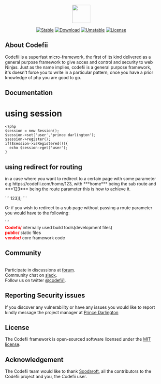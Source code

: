 <p align="center"><img src="https://codefii.com/public/images/codefii.png" width="60" height=""60"/></p>

<p align="center">
<a href="https://packagist.org/packages/codefii/codefii"><img src="https://poser.pugx.org/codefii/codefii/v/stable" alt="Stable"></a>
<a href="https://packagist.org/packages/codefii/codefii"><img src="https://poser.pugx.org/codefii/codefii/downloads" alt="Download"></a>
<a href="https://packagist.org/packages/codefii/codefii"><img src="https://poser.pugx.org/codefii/codefii/v/unstable" alt="Umstable"></a>
<a href="https://packagist.org/packages/codefii/codefii"><img src="https://poser.pugx.org/codefii/codefii/license" alt="License"></a>
</p>

## About Codefii
Codefii is a superfast micro-framework, the first of its kind delivered as a general purpose framework to give acces and control and security to web Ninjas. Just as the name implies, codefii is a general purpose framework, it's doesn't force you to write in a particular pattern, once you have a prior knowledge of php you are good to go.

## Documentation
# using session
```
<?php
$session = new Session();
$session->set('user','prince darlington');
$session->register();
if($session->isRegistered()){
  echo $session->get('user');
}
```
## using redirect for routing
<p> in a case where you want to redirect to a certain page with some parameter e.g https://codefii.com/home/123, with ***home***  being the
sub route and ***123*** being the route parameter this is how to achieve it.</p>
```
<?php
Redirect::to('home',['paramater'=>123]);
```
<p> Or if you wish to redirect to a sub page without passing a route parameter you would have to the following:<p>
```
<?php
Redirect::to('home'); 
```
## Directory Structure
<p>
 <br/>
 <b style="color:red;">Codefii/ </b>              internally used build tools(development files)
 <br/>
 <b style="color:red;">public/     </b>           static files
 <br/>
 <b style="color:red;">vendor/   </b>            core framework code

  </p>

## Community
<br/>
Participate in discussions at <a href="https://forum.codefii.com">forum</a>.<br/>
Community chat on <a href="https://codefii.slack.com">slack</a>.<br/>
Follow us on twitter <a href="https://twitter.com/codefii1">@codefii1</a>.<br/>

## Reporting Security issues
If you discover any vulnerability or have any issues you would like to report kindly message the project manager at <a href="mailto:ekeminyd@gmail.com">Prince Darlington</a>

## License
The Codefii  framework is open-sourced software licensed under the [MIT license](https://opensource.org/licenses/MIT).
## Acknowledgement
The Codefii team would like to thank <a href="http://soodarsoft.com">Soodaroft</a>,
all the contributors to the Codefii project and you, the Codefii user.

